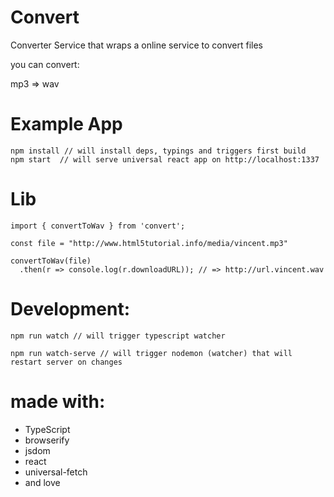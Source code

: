 # Convert

Converter Service that wraps a online service to convert files

you can convert:

mp3 => wav

# Example App
```
npm install // will install deps, typings and triggers first build 
npm start  // will serve universal react app on http://localhost:1337
```


# Lib
```
import { convertToWav } from 'convert';

const file = "http://www.html5tutorial.info/media/vincent.mp3"

convertToWav(file)
  .then(r => console.log(r.downloadURL)); // => http://url.vincent.wav

```

# Development:
```
npm run watch // will trigger typescript watcher 
```
```
npm run watch-serve // will trigger nodemon (watcher) that will restart server on changes 
```

# made with:
- TypeScript
- browserify
- jsdom
- react
- universal-fetch
- and love 

